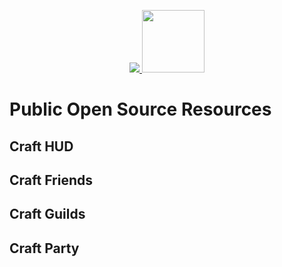 <p align="center">
  <a href="https://craft2.net">
    <img src="https://craft2.net/public/assets/img/logo-blocky.png" />
  </a>
  <a href="https://discord.gg/F2Qj4jYJNd">
    <img height="100px" src="https://craft2.net/public/assets/img/joindiscord.png" />
  </a>
</p>



# Public Open Source Resources

## Craft HUD

## Craft Friends

## Craft Guilds

## Craft Party
